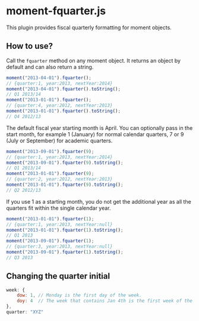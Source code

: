 # moment-fquarter.js
This plugin provides fiscal quarterly formatting for moment objects.

## How to use?
Call the `fquarter` method on any moment object. It returns an object by default and can also return a string.
```javascript
moment("2013-04-01").fquarter();
// {quarter:1, year:2013, nextYear:2014}
moment("2013-04-01").fquarter().toString();
// Q1 2013/14
moment("2013-01-01").fquarter();
// {quarter:4, year:2012, nextYear:2013}
moment("2013-01-01").fquarter().toString();
// Q4 2012/13
```

The default fiscal year starting month is April. You can optionally pass in the start month, for example 1 (January) for normal calendar quarters, 7 or 9 (July or September) for academic quarters.
```javascript
moment("2013-09-01").fquarter(9);
// {quarter:1, year:2013, nextYear:2014}
moment("2013-09-01").fquarter(9).toString();
// Q1 2013/14
moment("2013-01-01").fquarter(9);
// {quarter:2, year:2012, nextYear:2013}
moment("2013-01-01").fquarter(9).toString();
// Q2 2012/13
```
If you use 1 as a starting month, you do not get the additional year as all the quarters fit within the single calendar year.
```javascript
moment("2013-01-01").fquarter(1);
// {quarter:1, year:2013, nextYear:null}
moment("2013-01-01").fquarter(1).toString();
// Q1 2013
moment("2013-09-01").fquarter(1);
// {quarter:3, year:2013, nextYear:null}
moment("2013-09-01").fquarter(1).toString();
// Q3 2013
```

## Changing the quarter initial
```javascript
week: {
	dow: 1, // Monday is the first day of the week.
	doy: 4  // The week that contains Jan 4th is the first week of the year.
},
quarter: "XYZ"
```
